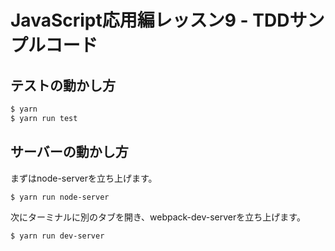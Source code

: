 # JavaScript応用編レッスン9 - TDDサンプルコード

## テストの動かし方

```bash
$ yarn
$ yarn run test
```

## サーバーの動かし方

まずはnode-serverを立ち上げます。

```bash
$ yarn run node-server
```

次にターミナルに別のタブを開き、webpack-dev-serverを立ち上げます。

```bash
$ yarn run dev-server
```